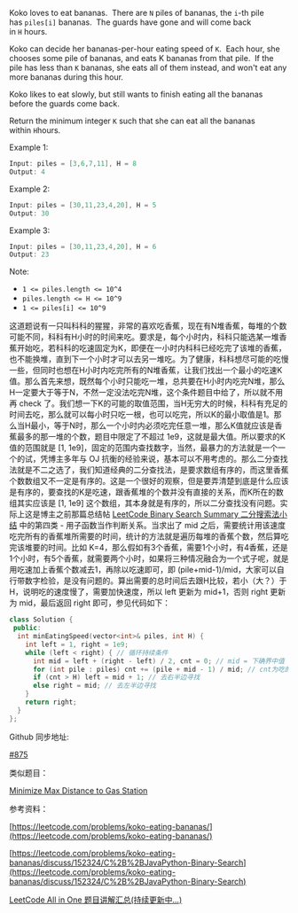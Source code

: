 Koko loves to eat bananas.  There are `N` piles of bananas, the `i`-th pile has `piles[i]` bananas.  The guards have gone and will come back in `H` hours.

Koko can decide her bananas-per-hour eating speed of `K`.  Each hour, she chooses some pile of bananas, and eats K bananas from that pile.  If the pile has less than `K` bananas, she eats all of them instead, and won't eat any more bananas during this hour.

Koko likes to eat slowly, but still wants to finish eating all the bananas before the guards come back.

Return the minimum integer `K` such that she can eat all the bananas within `H`hours.

Example 1:

```cpp
Input: piles = [3,6,7,11], H = 8
Output: 4
```

Example 2:

```cpp
Input: piles = [30,11,23,4,20], H = 5
Output: 30
```

Example 3:

```cpp
Input: piles = [30,11,23,4,20], H = 6
Output: 23
```

Note:

- `1 <= piles.length <= 10^4`
- `piles.length <= H <= 10^9`
- `1 <= piles[i] <= 10^9`

这道题说有一只叫科科的猩猩，非常的喜欢吃香蕉，现在有N堆香蕉，每堆的个数可能不同，科科有H小时的时间来吃。要求是，每个小时内，科科只能选某一堆香蕉开始吃，若科科的吃速固定为K，即便在一小时内科科已经吃完了该堆的香蕉，也不能换堆，直到下一个小时才可以去另一堆吃。为了健康，科科想尽可能的吃慢一些，但同时也想在H小时内吃完所有的N堆香蕉，让我们找出一个最小的吃速K值。那么首先来想，既然每个小时只能吃一堆，总共要在H小时内吃完N堆，那么H一定要大于等于N，不然一定没法吃完N堆，这个条件题目中给了，所以就不用再 check 了。我们想一下K的可能的取值范围，当H无穷大的时候，科科有充足的时间去吃，那么就可以每小时只吃一根，也可以吃完，所以K的最小取值是1。那么当H最小，等于N时，那么一个小时内必须吃完任意一堆，那么K值就应该是香蕉最多的那一堆的个数，题目中限定了不超过 1e9，这就是最大值。所以要求的K值的范围就是 \[1, 1e9\]，固定的范围内查找数字，当然，最暴力的方法就是一个一个的试，凭博主多年与 OJ 抗衡的经验来说，基本可以不用考虑的。那么二分查找法就是不二之选了，我们知道经典的二分查找法，是要求数组有序的，而这里香蕉个数数组又不一定是有序的。这是一个很好的观察，但是要弄清楚到底是什么应该是有序的，要查找的K是吃速，跟香蕉堆的个数并没有直接的关系，而K所在的数组其实应该是 \[1, 1e9\] 这个数组，其本身就是有序的，所以二分查找没有问题。实际上这是博主之前那篇总结帖 [LeetCode Binary Search Summary 二分搜索法小结](https://www.cnblogs.com/grandyang/p/6854825.html) 中的第四类 - 用子函数当作判断关系。当求出了 mid 之后，需要统计用该速度吃完所有的香蕉堆所需要的时间，统计的方法就是遍历每堆的香蕉个数，然后算吃完该堆要的时间。比如 K=4，那么假如有3个香蕉，需要1个小时，有4香蕉，还是1个小时，有5个香蕉，就需要两个小时，如果将三种情况融合为一个式子呢，就是用吃速加上香蕉个数减去1，再除以吃速即可，即 (pile+mid-1)/mid，大家可以自行带数字检验，是没有问题的。算出需要的总时间后去跟H比较，若小（大？）于H，说明吃的速度慢了，需要加快速度，所以 left 更新为 mid+1，否则 right 更新为 mid，最后返回 right 即可，参见代码如下：

```cpp
class Solution {
 public:
  int minEatingSpeed(vector<int>& piles, int H) {
    int left = 1, right = 1e9;
    while (left < right) { // 循环持续条件
      int mid = left + (right - left) / 2, cnt = 0; // mid = 下确界中值
      for (int pile : piles) cnt += (pile + mid - 1) / mid; // cnt为吃的总时间
      if (cnt > H) left = mid + 1; // 去右半边寻找
      else right = mid; // 去左半边寻找
    }
    return right;
  }
};
```

Github 同步地址:

[#875](https://github.com/grandyang/leetcode/issues/875)

类似题目：

[Minimize Max Distance to Gas Station](http://www.cnblogs.com/grandyang/p/8970057.html)

参考资料：

[https://leetcode.com/problems/koko-eating-bananas/](https://leetcode.com/problems/koko-eating-bananas/)

[https://leetcode.com/problems/koko-eating-bananas/discuss/152324/C%2B%2BJavaPython-Binary-Search](https://leetcode.com/problems/koko-eating-bananas/discuss/152324/C%2B%2BJavaPython-Binary-Search)

[LeetCode All in One 题目讲解汇总(持续更新中...)](https://www.cnblogs.com/grandyang/p/4606334.html)

